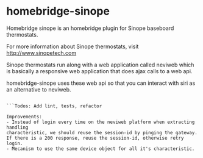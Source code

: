 # homebridge-sinope

Homebridge sinope is an homebridge plugin for Sinope baseboard thermostats.

For more information about Sinope thermostats, visit http://www.sinopetech.com

Sinope thermostats run along with a web application called neviweb which is basically a responsive web application that does ajax calls to a web api.

homebridge-sinope uses these web api so that you can interact with siri as an alternative to neviweb.

```Notes: This is still a beta version.

```Todos: Add lint, tests, refactor

Improvements:
- Instead of login every time on the neviweb platform when extracting handling
characteristic, we should reuse the session-id by pinging the gateway.
If there is a 200 response, reuse the session-id, otherwise retry login.
- Mecanism to use the same device object for all it's characteristic.
